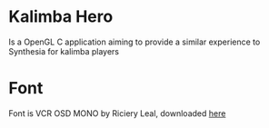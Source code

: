 # Kalimba Hero

Is a OpenGL C application aiming to provide a similar experience to Synthesia for kalimba players

# Font

Font is VCR OSD MONO by Riciery Leal, downloaded [here](https://www.dafont.com/bitmap.php)
